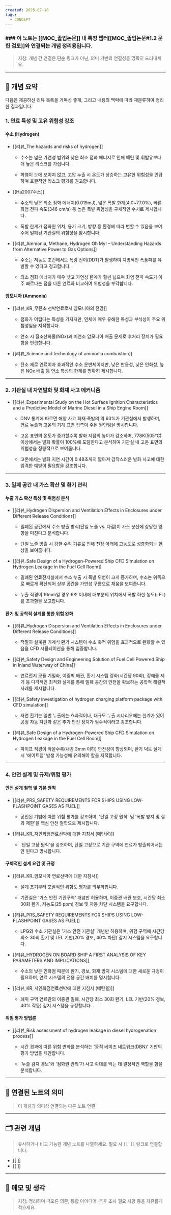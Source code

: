 ```yaml
---
created: 2025-07-18
tags:
  - CONCEPT
---
```

### ### 이 노트는 [[MOC_졸업논문]] 내 특정 챕터[[MOC_졸업논문#1.2 문헌 검토]]와 연결되는 개념 정리용입니다.  
> 지침: 개념 간 연결은 단순 링크가 아닌, 의미 기반의 연결성을 명확히 드러내세요.  
---

## 🧩 개념 요약  
다음은 제공하신 리뷰 목록을 가독성 좋게, 그리고 내용의 맥락에 따라 재분류하여 정리한 결과입니다.

### 1. 연료 특성 및 고유 위험성 강조

#### 수소 (Hydrogen)

- [[리뷰_The hazards and risks of hydrogen]]
    
    - 수소는 넓은 가연성 범위와 낮은 최소 점화 에너지로 인해 메탄 및 휘발유보다 더 높은 리스크를 가집니다.
        
    - 화염이 눈에 보이지 않고, 고압 누출 시 온도가 상승하는 고유한 위험성을 언급하며 포괄적인 리스크 평가를 권고합니다.
        
- [[Ha2007수소]]
    
    - 수소의 낮은 최소 점화 에너지(0.019mJ), 넓은 폭발 한계(4.0~77.0%), 빠른 화염 전파 속도(346 cm/s) 등 높은 폭발 위험성을 구체적인 수치로 제시합니다.
        
    - 폭발 한계가 점화원 위치, 용기 크기, 방향 등 환경에 따라 변할 수 있음을 보여주어 밀폐된 기관실의 위험성을 암시합니다.
        
- [[리뷰_Ammonia, Methane, Hydrogen Oh My! – Understanding Hazards from Alternative Power to Gas Options]]
    
    - 수소는 저농도 조건에서도 폭굉 전이(DDT)가 발생하여 치명적인 폭풍파를 유발할 수 있다고 경고합니다.
        
    - 최소 점화 에너지가 매우 낮고 가연성 한계가 훨씬 넓으며 화염 전파 속도가 아주 빠르다는 점을 다른 연료와 비교하여 위험성을 부각합니다.
        

#### 암모니아 (Ammonia)

- [[리뷰_KR_무탄소 선박연료로서 암모니아의 전망]]
    
    - 점화가 어렵다는 특성을 가지지만, 인체에 매우 유해한 독성과 부식성이 주요 위험성임을 지적합니다.
        
    - 연소 시 질소산화물(NOx)과 미연소 암모니아 배출 문제로 후처리 장치가 필요함을 언급합니다.
        
- [[리뷰_Science and technology of ammonia combustion]]
    
    - 탄소 제로 연료이자 효과적인 수소 운반체이지만, 낮은 반응성, 낮은 인화성, 높은 NOx 배출 등 연소 특성의 한계를 명확히 제시합니다.
        

---

### 2. 기관실 내 자연발화 및 화재 사고 메커니즘

- [[리뷰_Experimental Study on the Hot Surface Ignition Characteristics and a Predictive Model of Marine Diesel in a Ship Engine Room]]
    
    - DNV 통계에 따르면 해양 사고 화재·폭발의 약 63%가 기관실에서 발생하며, 연료 누출과 고온의 기계 표면 접촉이 주된 원인임을 명시합니다.
        
    - 고온 표면의 온도가 증가할수록 발화 지점의 높이가 감소하며, 778K(505°C) 이상에서는 발화 확률이 100%에 도달한다고 분석하여 기관실 내 고온 표면의 위험성을 정량적으로 보여줍니다.
        
    - 고온에서는 발화 지연 시간이 0.48초까지 짧아져 갑작스러운 발화 사고에 대한 엄격한 예방이 필요함을 강조합니다.
        

---

### 3. 밀폐 공간 내 가스 확산 및 환기 관리

#### 누출 가스 확산 특성 및 위험성 분석

- [[리뷰_Hydrogen Dispersion and Ventilation Effects in Enclosures under Different Release Conditions]]
    
    - 밀폐된 공간에서 수소 방출 방식(단일 노즐 vs. 다점)이 가스 분산에 상당한 영향을 미친다고 분석합니다.
        
    - 단일 노즐 방출 시 강한 수직 기류로 인해 천장 아래에 고농도로 성층화되는 현상을 보여줍니다.
        
- [[리뷰_Safe Design of a Hydrogen-Powered Ship CFD Simulation on Hydrogen Leakage in the Fuel Cell Room]]
    
    - 밀폐된 연료전지실에서 수소 누출 시 폭발 위험이 크게 증가하며, 수소는 위쪽으로 빠르게 확산되어 상부 공간을 가연성 구름으로 채움을 보여줍니다.
        
    - 누출 직경이 10mm일 경우 6초 이내에 대부분의 위치에서 폭발 하한 농도(LFL)를 초과함을 보고합니다.
        

#### 환기 및 공학적 설계를 통한 위험 완화

- [[리뷰_Hydrogen Dispersion and Ventilation Effects in Enclosures under Different Release Conditions]]
    
    - 적절히 설계된 기계식 환기 시스템이 수소 축적 위험을 효과적으로 완화할 수 있음을 CFD 시뮬레이션을 통해 입증합니다.
        
- [[리뷰_Safety Design and Engineering Solution of Fuel Cell Powered Ship in Inland Waterway of China]]
    
    - 연료전지 모듈 기밀화, 이중벽 배관, 환기 시스템 강화(시간당 90회), 장애물 제거 등 다각적인 최적화 설계를 통해 밀폐 공간의 안전을 확보하는 공학적 해결책 사례를 제시합니다.
        
- [[리뷰_Safety investigation of hydrogen charging platform package with CFD simulation]]
    
    - 자연 환기는 일반 누출에는 효과적이나, 대규모 누출 시나리오에는 한계가 있어 공정 자동 차단과 같은 추가 안전 장치가 필수적이라고 강조합니다.
        
- [[리뷰_Safe Design of a Hydrogen-Powered Ship CFD Simulation on Hydrogen Leakage in the Fuel Cell Room]]
    
    - 파이프 직경이 작을수록(내경 3mm 이하) 안전성이 향상되며, 환기 덕트 설계 시 '에어트랩' 발생 가능성에 유의해야 함을 지적합니다.
        

---

### 4. 안전 설계 및 규제/위험 평가

#### 안전 설계 철학 및 기본 원칙

- [[리뷰_PRS_SAFETY REQUIREMENTS FOR SHIPS USING LOW-FLASHPOINT GASES AS FUEL]]
    
    - 공인된 기법에 따른 위험 평가를 강조하며, '단일 고장 원칙' 및 '폭발 방지 및 결과 제한'을 핵심 안전 철학으로 제시합니다.
        
- [[리뷰_KR_저인화점연료선박에 대한 지침서 (메탄올)]]
    
    - '단일 고장 원칙'을 강조하며, 단일 고장으로 기관 구역에 연료가 방출되어서는 안 된다고 명시합니다.
        

#### 구체적인 설계 요건 및 규정

- [[리뷰_KR_암모니아 연료선박에 대한 지침서]]
    
    - 설계 초기부터 포괄적인 위험도 평가를 의무화합니다.
        
    - 기관실은 '가스 안전 기관구역' 개념만 허용하며, 이중관 배관 보호, 시간당 최소 30회 환기, 저농도(25 ppm) 경보 및 자동 차단 시스템을 요구합니다.
        
- [[리뷰_PRS_SAFETY REQUIREMENTS FOR SHIPS USING LOW-FLASHPOINT GASES AS FUEL]]
    
    - LPG와 수소 기관실은 '가스 안전 기관실' 개념만 허용하며, 위험 구역에 시간당 최소 30회 환기 및 LEL 기반(20% 경보, 40% 차단) 감지 시스템을 요구합니다.
        
- [[리뷰_HYDROGEN ON BOARD SHIP A FIRST ANALYSIS OF KEY PARAMETERS AND IMPLICATIONS]]
    
    - 수소의 낮은 인화점 때문에 환기, 경보, 화재 방지 시스템에 대한 새로운 규정이 필요하며, 연료 시스템의 전용 공간 배치를 명시합니다.
        
- [[리뷰_KR_저인화점연료선박에 대한 지침서 (메탄올)]]
    
    - 폐위 구역 연료관의 이중관 밀폐, 시간당 최소 30회 환기, LEL 기반(20% 경보, 40% 작동) 감지 시스템을 규정합니다.
        

#### 위험 평가 방법론

- [[리뷰_Risk assessment of hydrogen leakage in diesel hydrogenation process]]
    
    - 시간 경과에 따른 위험 변화를 분석하는 '동적 베이즈 네트워크(DBN)' 기반의 평가 방법을 제안합니다.
        
    - '누출 감지 경보'와 '점화원 관리'가 사고 확대를 막는 데 결정적인 역할을 함을 분석합니다.











---

## 🔗 연결된 노트의 의미  
> 이 개념과 의미상 연결되는 다른 노트 연결

---

## 🗂 관련 개념  
> 유사하거나 비교 가능한 개념 노트를 나열하세요. 필요 시 `[[ ]]` 링크로 연결합니다.

- [[ ]]
- [[ ]]

---

## 💬 메모 및 생각  
> 지침: 정리하며 떠오른 의문, 통합 아이디어, 추후 조사 필요 사항 등을 자유롭게 적으세요.

